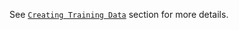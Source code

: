 See [`Creating Training Data`](https://tesseract-ocr.github.io/tessdoc/TrainingTesseract-4.00.md#creating-training-data) section for more details.
